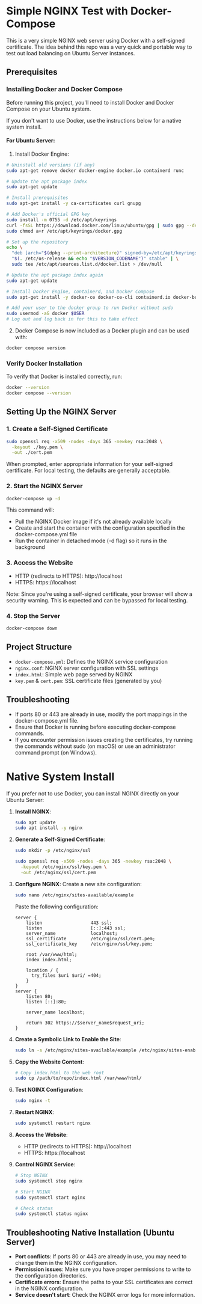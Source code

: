 # Simple NGINX Test with Docker-Compose
This is a very simple NGINX web server using Docker with a self-signed certificate. The idea behind this repo was a very quick and portable way to test out load balancing on Ubuntu Server instances.

## Prerequisites

### Installing Docker and Docker Compose

Before running this project, you'll need to install Docker and Docker Compose on your Ubuntu system.

If you don't want to use Docker, use the instructions below for a native system install.

#### For Ubuntu Server:

1. Install Docker Engine:
```bash
# Uninstall old versions (if any)
sudo apt-get remove docker docker-engine docker.io containerd runc

# Update the apt package index
sudo apt-get update

# Install prerequisites
sudo apt-get install -y ca-certificates curl gnupg

# Add Docker's official GPG key
sudo install -m 0755 -d /etc/apt/keyrings
curl -fsSL https://download.docker.com/linux/ubuntu/gpg | sudo gpg --dearmor -o /etc/apt/keyrings/docker.gpg
sudo chmod a+r /etc/apt/keyrings/docker.gpg

# Set up the repository
echo \
  "deb [arch="$(dpkg --print-architecture)" signed-by=/etc/apt/keyrings/docker.gpg] https://download.docker.com/linux/ubuntu \
  "$(. /etc/os-release && echo "$VERSION_CODENAME")" stable" | \
  sudo tee /etc/apt/sources.list.d/docker.list > /dev/null

# Update the apt package index again
sudo apt-get update

# Install Docker Engine, containerd, and Docker Compose
sudo apt-get install -y docker-ce docker-ce-cli containerd.io docker-buildx-plugin docker-compose-plugin

# Add your user to the docker group to run Docker without sudo
sudo usermod -aG docker $USER
# Log out and log back in for this to take effect
```

2. Docker Compose is now included as a Docker plugin and can be used with:
```bash
docker compose version
```

### Verify Docker Installation

To verify that Docker is installed correctly, run:
```bash
docker --version
docker compose --version
```

## Setting Up the NGINX Server

### 1. Create a Self-Signed Certificate
```bash
sudo openssl req -x509 -nodes -days 365 -newkey rsa:2048 \
  -keyout ./key.pem \
  -out ./cert.pem
```

When prompted, enter appropriate information for your self-signed certificate. For local testing, the defaults are generally acceptable.

### 2. Start the NGINX Server
```bash
docker-compose up -d
```

This command will:
- Pull the NGINX Docker image if it's not already available locally
- Create and start the container with the configuration specified in the docker-compose.yml file
- Run the container in detached mode (-d flag) so it runs in the background

### 3. Access the Website
- HTTP (redirects to HTTPS): http://localhost
- HTTPS: https://localhost

Note: Since you're using a self-signed certificate, your browser will show a security warning. This is expected and can be bypassed for local testing.

### 4. Stop the Server
```bash
docker-compose down
```

## Project Structure
- `docker-compose.yml`: Defines the NGINX service configuration
- `nginx.conf`: NGINX server configuration with SSL settings
- `index.html`: Simple web page served by NGINX
- `key.pem` & `cert.pem`: SSL certificate files (generated by you)

## Troubleshooting
- If ports 80 or 443 are already in use, modify the port mappings in the docker-compose.yml file.
- Ensure that Docker is running before executing docker-compose commands.
- If you encounter permission issues creating the certificates, try running the commands without sudo (on macOS) or use an administrator command prompt (on Windows).

# Native System Install

If you prefer not to use Docker, you can install NGINX directly on your Ubuntu Server:

1. **Install NGINX**:
   ```bash
   sudo apt update
   sudo apt install -y nginx
   ```

2. **Generate a Self-Signed Certificate**:
   ```bash
   sudo mkdir -p /etc/nginx/ssl
   
   sudo openssl req -x509 -nodes -days 365 -newkey rsa:2048 \
     -keyout /etc/nginx/ssl/key.pem \
     -out /etc/nginx/ssl/cert.pem
   ```

3. **Configure NGINX**:
   Create a new site configuration:
   ```bash
   sudo nano /etc/nginx/sites-available/example
   ```
   
   Paste the following configuration:
   ```
   server { 
       listen                  443 ssl;
       listen                  [::]:443 ssl;
       server_name             localhost;
       ssl_certificate         /etc/nginx/ssl/cert.pem;
       ssl_certificate_key     /etc/nginx/ssl/key.pem;

       root /var/www/html;
       index index.html;

       location / {
         try_files $uri $uri/ =404;
       }
   }
   server {
       listen 80;
       listen [::]:80;

       server_name localhost;

       return 302 https://$server_name$request_uri;
   }
   ```

4. **Create a Symbolic Link to Enable the Site**:
   ```bash
   sudo ln -s /etc/nginx/sites-available/example /etc/nginx/sites-enabled/
   ```

5. **Copy the Website Content**:
   ```bash
   # Copy index.html to the web root
   sudo cp /path/to/repo/index.html /var/www/html/
   ```

6. **Test NGINX Configuration**:
   ```bash
   sudo nginx -t
   ```

7. **Restart NGINX**:
   ```bash
   sudo systemctl restart nginx
   ```

8. **Access the Website**:
   - HTTP (redirects to HTTPS): http://localhost
   - HTTPS: https://localhost

9. **Control NGINX Service**:
   ```bash
   # Stop NGINX
   sudo systemctl stop nginx
   
   # Start NGINX
   sudo systemctl start nginx
   
   # Check status
   sudo systemctl status nginx
   ```

## Troubleshooting Native Installation (Ubuntu Server)

- **Port conflicts**: If ports 80 or 443 are already in use, you may need to change them in the NGINX configuration.
- **Permission issues**: Make sure you have proper permissions to write to the configuration directories.
- **Certificate errors**: Ensure the paths to your SSL certificates are correct in the NGINX configuration.
- **Service doesn't start**: Check the NGINX error logs for more information.
